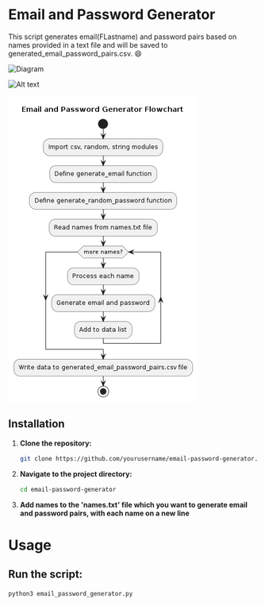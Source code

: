 # Email and Password Generator

This script generates email(FLastname) and password pairs based on names provided in a text file and will be saved to generated_email_password_pairs.csv. :smile:

![Diagram](./email-password-gen-scripts/email-password-generator-flowchart.png)

![Alt text](https://github.com/luqmarthinus/email-password-gen-scripts/email-password-generator-flowchart.png?raw=true)

![Alt text](./email-password-generator-flowchart.png?raw=true)

## Installation

1. **Clone the repository:**

   ```sh
   git clone https://github.com/yourusername/email-password-generator.git

2. **Navigate to the project directory:**
    ```sh
    cd email-password-generator

3. **Add names to the 'names.txt' file which you want to generate email and password pairs, with each name on a new line**

# Usage

## Run the script:
```sh
python3 email_password_generator.py
